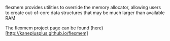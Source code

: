 flexmem provides utilities to override the memory allocator,
allowing users to create out-of-core data structures that may be much
larger than available RAM

The flexmem project page can be found (here)[http://kaneplusplus.github.io/flexmem]
